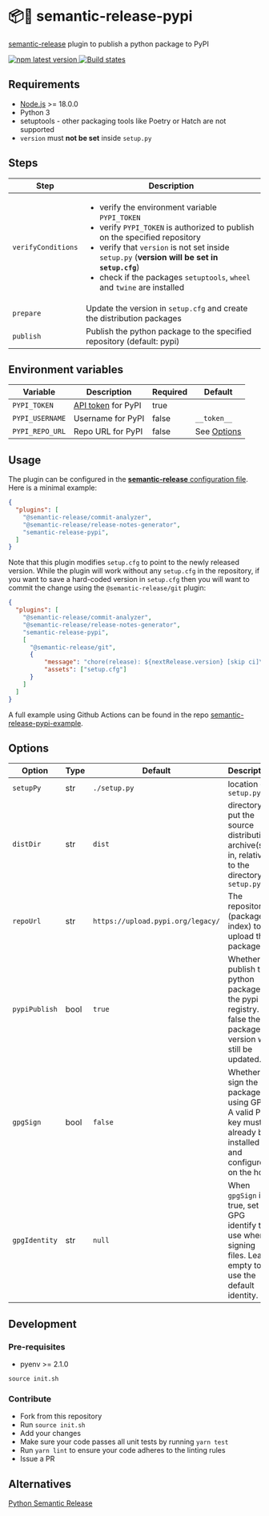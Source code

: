 # 📦🐍 semantic-release-pypi
[semantic-release](https://semantic-release.gitbook.io/semantic-release/) plugin to publish a python package to PyPI

<a href="https://www.npmjs.com/package/semantic-release-pypi">
  <img alt="npm latest version" src="https://img.shields.io/npm/v/semantic-release-pypi">
</a>
<a href="https://github.com/abichinger/semantic-release-pypi/actions?query=workflow%3ATest+branch%3Amain">
  <img alt="Build states" src="https://github.com/abichinger/semantic-release-pypi/workflows/Test/badge.svg">
</a>

## Requirements

- [Node.js](https://semantic-release.gitbook.io/semantic-release/support/node-version) >= 18.0.0
- Python 3
- setuptools - other packaging tools like Poetry or Hatch are not supported
- `version` must **not be set** inside `setup.py`

## Steps

| Step | Description
| ---- | -----------
| ```verifyConditions``` | <ul><li>verify the environment variable ```PYPI_TOKEN```</li><li>verify ```PYPI_TOKEN``` is authorized to publish on the specified repository</li><li>verify that `version` is not set inside `setup.py` (**version will be set in `setup.cfg`**)</li><li>check if the packages `setuptools`, `wheel` and `twine` are installed</li></ul>
| ```prepare``` | Update the version in ```setup.cfg``` and create the distribution packages
| ```publish``` | Publish the python package to the specified repository (default: pypi)

## Environment variables

| Variable | Description | Required | Default
| -------- | ----------- | ----------- | -----------
| ```PYPI_TOKEN``` | [API token](https://test.pypi.org/help/#apitoken) for PyPI | true | 
| ```PYPI_USERNAME``` | Username for PyPI | false | ```__token__```
| ```PYPI_REPO_URL``` | Repo URL for PyPI | false | See [Options](#options)

## Usage

The plugin can be configured in the [**semantic-release** configuration file](https://github.com/semantic-release/semantic-release/blob/master/docs/usage/configuration.md#configuration). Here is a minimal example:

```json
{
  "plugins": [
    "@semantic-release/commit-analyzer",
    "@semantic-release/release-notes-generator",
    "semantic-release-pypi",
  ]
}
```

Note that this plugin modifies `setup.cfg` to point to the newly released version. While the plugin 
will work without any `setup.cfg` in the repository, if you want to save a hard-coded version in `setup.cfg`
then you will want to commit the change using the `@semantic-release/git` plugin:

```json
{
  "plugins": [
    "@semantic-release/commit-analyzer",
    "@semantic-release/release-notes-generator",
    "semantic-release-pypi",
    [
      "@semantic-release/git",
      {
          "message": "chore(release): ${nextRelease.version} [skip ci]\n\n${nextRelease.notes}",
          "assets": ["setup.cfg"]
      }
    ]
  ]
}
```

A full example using Github Actions can be found in the repo [semantic-release-pypi-example](https://github.com/abichinger/semantic-release-pypi-example).

## Options

| Option | Type | Default | Description
| ------ | ---- | ------- | -----------
| ```setupPy``` | str | ```./setup.py``` | location of ```setup.py```
| ```distDir``` | str | ```dist``` | directory to put the source distribution archive(s) in, relative to the directory of ```setup.py```
| ```repoUrl``` | str | ```https://upload.pypi.org/legacy/``` | The repository (package index) to upload the package to.
| ```pypiPublish``` | bool | ```true``` | Whether to publish the python package to the pypi registry. If false the package version will still be updated.
| ```gpgSign``` | bool | ```false``` | Whether to sign the package using GPG. A valid PGP key must already be installed and configured on the host.
| ```gpgIdentity``` | str | ```null``` | When ```gpgSign``` is true, set the GPG identify to use when signing files. Leave empty to use the default identity.

## Development

### Pre-requisites

- pyenv >= 2.1.0

```shell
source init.sh
```

### Contribute

- Fork from this repository
- Run `source init.sh`
- Add your changes
- Make sure your code passes all unit tests by running `yarn test`
- Run `yarn lint` to ensure your code adheres to the linting rules
- Issue a PR

## Alternatives

[Python Semantic Release](https://github.com/python-semantic-release/python-semantic-release)